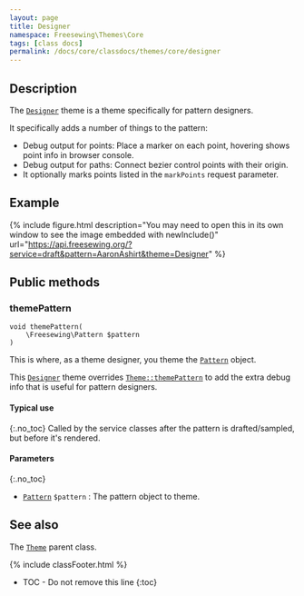 ```yaml
---
layout: page
title: Designer
namespace: Freesewing\Themes\Core
tags: [class docs]
permalink: /docs/core/classdocs/themes/core/designer
---
```

## Description 

The [`Designer`](designer) theme is a theme specifically for pattern designers.

It specifically adds a number of things to the pattern:

- Debug output for points: Place a marker on each point, hovering shows point info in browser console.
- Debug output for paths: Connect bezier control points with their origin.
- It optionally marks points listed in the `markPoints` request parameter.

## Example 

{% include figure.html 
    description="You may need to open this in its own window to see the image embedded with newInclude()"
    url="https://api.freesewing.org/?service=draft&pattern=AaronAshirt&theme=Designer"
%}

## Public methods

### themePattern

```php?start_inline=1
void themePattern(
    \Freesewing\Pattern $pattern
)
```

This is where, as a theme designer, you theme the [`Pattern`](../../patterns/core/pattern) object.

This [`Designer`](designer) theme overrides [`Theme::themePattern`](theme#themepattern) to
add the extra debug info that is useful for pattern designers.

#### Typical use
{:.no_toc}
Called by the service classes after the pattern is drafted/sampled, but before it's rendered.

#### Parameters
{:.no_toc}

- [`Pattern`](../../patterns/core/pattern) `$pattern` : The pattern object to theme.

## See also

The [`Theme`](theme) parent class.

{% include classFooter.html %}
* TOC - Do not remove this line
{:toc}
